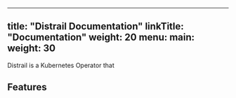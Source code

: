 
---
title: "Distrail Documentation"
linkTitle: "Documentation"
weight: 20
menu:
  main:
    weight: 30
---

Distrail is a Kubernetes Operator that 

## Features
